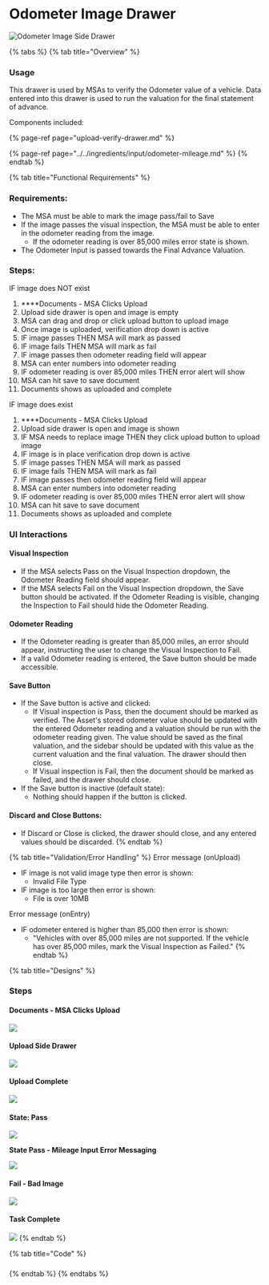 # Odometer Image Drawer

![Odometer Image Side Drawer](../../.gitbook/assets/odometer-onload.png)

{% tabs %}
{% tab title="Overview" %}
### Usage

This drawer is used by MSAs to verify the Odometer value of a vehicle. Data entered into this drawer is used to run the valuation for the final statement of advance.

Components included:

{% page-ref page="upload-verify-drawer.md" %}

{% page-ref page="../../ingredients/input/odometer-mileage.md" %}
{% endtab %}

{% tab title="Functional Requirements" %}
### Requirements:

* The MSA must be able to mark the image pass/fail to Save
* If the image passes the visual inspection, the MSA must be able to enter in the odometer reading from the image. 
  * If the odometer reading is over 85,000 miles error state is shown.
* The Odometer Input is passed towards the Final Advance Valuation. 

### Steps:

IF image does NOT exist

1.  ****Documents - MSA Clicks Upload
2. Upload side drawer is open and image is empty
3. MSA can drag and drop or click upload button to upload image
4. Once image is uploaded, verification drop down is active
5. IF image passes THEN MSA will mark as passed
6. IF image fails THEN MSA will mark as fail
7. IF image passes then odometer reading field will appear
8. MSA can enter numbers into odometer reading
9. IF odometer reading is over 85,000 miles THEN error alert will show
10. MSA can hit save to save document
11. Documents shows as uploaded and complete

IF image does exist

1.  ****Documents - MSA Clicks Upload
2. Upload side drawer is open and image is shown
3. IF MSA needs to replace image THEN they  click upload button to upload image
4. IF image is in place verification drop down is active
5. IF image passes THEN MSA will mark as passed
6. IF image fails THEN MSA will mark as fail
7. IF image passes then odometer reading field will appear
8. MSA can enter numbers into odometer reading
9. IF odometer reading is over 85,000 miles THEN error alert will show
10. MSA can hit save to save document
11. Documents shows as uploaded and complete

### UI Interactions

#### Visual Inspection

* If the MSA selects Pass on the Visual Inspection dropdown, the Odometer Reading field should appear.
* If the MSA selects Fail on the Visual Inspection dropdown, the Save button should be activated. If the Odometer Reading is visible, changing the Inspection to Fail should hide the Odometer Reading.

#### Odometer Reading

* If the Odometer reading is greater than 85,000 miles, an error should appear, instructing the user to change the Visual Inspection to Fail.
* If a valid Odometer reading is entered, the Save button should be made accessible.

#### Save Button

* If the Save button is active and clicked:
  * If Visual inspection is Pass, then the document should be marked as verified. The Asset's stored odometer value should be updated with the entered Odometer reading and a valuation should be run with the odometer reading given. The value should be saved as the final valuation, and the sidebar should be updated with this value as the current valuation and the final valuation. The drawer should then close.
  * If Visual inspection is Fail, then the document should be marked as failed, and the drawer should close.
* If the Save button is inactive \(default state\):
  * Nothing should happen if the button is clicked.

#### Discard and Close Buttons:

* If Discard or Close is clicked, the drawer should close, and any entered values should be discarded.
{% endtab %}

{% tab title="Validation/Error Handling" %}
Error message \(onUpload\)

* IF image is not valid image type then error is shown:
  * Invalid File Type
* IF image is too large then error is shown:
  * File is over 10MB

Error message \(onEntry\)

* IF odometer entered is higher than 85,000 then error is shown:
  * "Vehicles with over 85,000 miles are not supported. If the vehicle has over 85,000 miles, mark the Visual Inspection as Failed."
{% endtab %}

{% tab title="Designs" %}
### Steps

#### Documents - MSA Clicks Upload

![](../../.gitbook/assets/direct-lease-documents-onload.png)

#### Upload Side Drawer

![](../../.gitbook/assets/screen-shot-2021-09-29-at-4.23.12-pm%20%281%29.png)

#### Upload Complete

![](../../.gitbook/assets/odometer-onload.png)

#### State: Pass

![](../../.gitbook/assets/odometer-pass.png)

**State Pass - Mileage Input Error Messaging**

![](../../.gitbook/assets/odometer-fail-mileage.png)

#### Fail - Bad Image

![](../../.gitbook/assets/odometer-fail.png)

#### Task Complete

![](../../.gitbook/assets/direct-lease-documents-complete.png)
{% endtab %}

{% tab title="Code" %}
### 
{% endtab %}
{% endtabs %}











